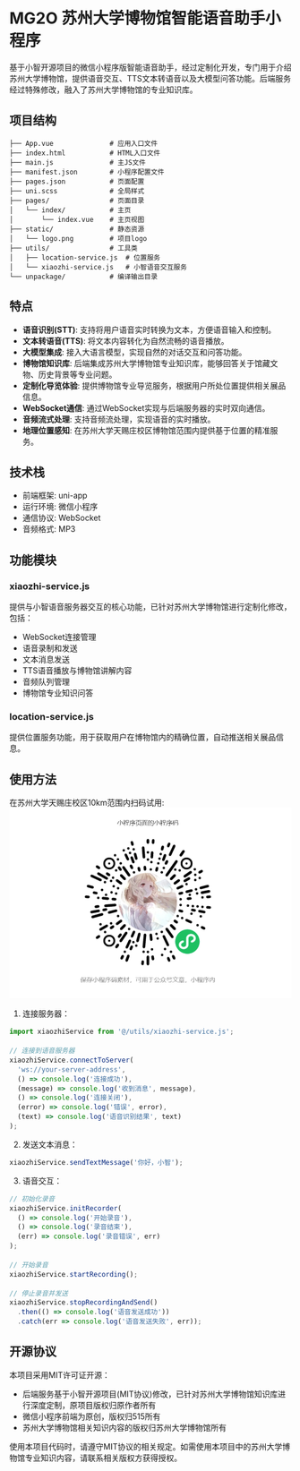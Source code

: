 # MG2O 苏州大学博物馆智能语音助手小程序

基于小智开源项目的微信小程序版智能语音助手，经过定制化开发，专门用于介绍苏州大学博物馆，提供语音交互、TTS文本转语音以及大模型问答功能。后端服务经过特殊修改，融入了苏州大学博物馆的专业知识库。

## 项目结构

```
├── App.vue              # 应用入口文件
├── index.html           # HTML入口文件  
├── main.js              # 主JS文件
├── manifest.json        # 小程序配置文件
├── pages.json           # 页面配置
├── uni.scss             # 全局样式
├── pages/               # 页面目录
│   └── index/           # 主页
│       └── index.vue    # 主页视图
├── static/              # 静态资源
│   └── logo.png         # 项目logo
├── utils/               # 工具类
│   ├── location-service.js  # 位置服务
│   └── xiaozhi-service.js   # 小智语音交互服务
└── unpackage/           # 编译输出目录
```

## 特点

- **语音识别(STT)**: 支持将用户语音实时转换为文本，方便语音输入和控制。
- **文本转语音(TTS)**: 将文本内容转化为自然流畅的语音播放。
- **大模型集成**: 接入大语言模型，实现自然的对话交互和问答功能。
- **博物馆知识库**: 后端集成苏州大学博物馆专业知识库，能够回答关于馆藏文物、历史背景等专业问题。
- **定制化导览体验**: 提供博物馆专业导览服务，根据用户所处位置提供相关展品信息。
- **WebSocket通信**: 通过WebSocket实现与后端服务器的实时双向通信。
- **音频流式处理**: 支持音频流处理，实现语音的实时播放。
- **地理位置感知**: 在苏州大学天赐庄校区博物馆范围内提供基于位置的精准服务。

## 技术栈

- 前端框架: uni-app
- 运行环境: 微信小程序
- 通信协议: WebSocket
- 音频格式: MP3

## 功能模块

### xiaozhi-service.js

提供与小智语音服务器交互的核心功能，已针对苏州大学博物馆进行定制化修改，包括：

- WebSocket连接管理
- 语音录制和发送
- 文本消息发送
- TTS语音播放与博物馆讲解内容
- 音频队列管理
- 博物馆专业知识问答

### location-service.js

提供位置服务功能，用于获取用户在博物馆内的精确位置，自动推送相关展品信息。

## 使用方法
在苏州大学天赐庄校区10km范围内扫码试用:
![alt text](wx.png)
1. 连接服务器：
```javascript
import xiaozhiService from '@/utils/xiaozhi-service.js';

// 连接到语音服务器
xiaozhiService.connectToServer(
  'ws://your-server-address',
  () => console.log('连接成功'),
  (message) => console.log('收到消息', message),
  () => console.log('连接关闭'),
  (error) => console.log('错误', error),
  (text) => console.log('语音识别结果', text)
);
```

2. 发送文本消息：
```javascript
xiaozhiService.sendTextMessage('你好，小智');
```

3. 语音交互：
```javascript
// 初始化录音
xiaozhiService.initRecorder(
  () => console.log('开始录音'),
  () => console.log('录音结束'),
  (err) => console.log('录音错误', err)
);

// 开始录音
xiaozhiService.startRecording();

// 停止录音并发送
xiaozhiService.stopRecordingAndSend()
  .then(() => console.log('语音发送成功'))
  .catch(err => console.log('语音发送失败', err));
```

## 开源协议

本项目采用MIT许可证开源：
- 后端服务基于小智开源项目(MIT协议)修改，已针对苏州大学博物馆知识库进行深度定制，原项目版权归原作者所有
- 微信小程序前端为原创，版权归515所有
- 苏州大学博物馆相关知识内容的版权归苏州大学博物馆所有

使用本项目代码时，请遵守MIT协议的相关规定。如需使用本项目中的苏州大学博物馆专业知识内容，请联系相关版权方获得授权。
